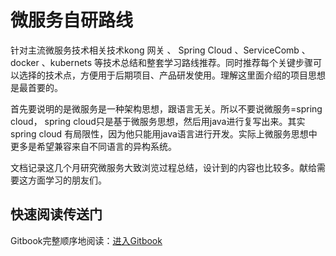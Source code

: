 # 微服务自研路线
针对主流微服务技术相关技术kong 网关 、 Spring Cloud 、ServiceComb 、docker 、kubernets 等技术总结和整套学习路线推荐。同时推荐每个关键步骤可以选择的技术点，方便用于后期项目、产品研发使用。理解这里面介绍的项目思想是最首要的。

首先要说明的是微服务是一种架构思想，跟语言无关。所以不要说微服务=spring cloud， spring cloud只是基于微服务思想，然后用java进行复写出来。其实spring cloud 有局限性，因为他只能用java语言进行开发。实际上微服务思想中更多是希望兼容来自不同语言的异构系统。

文档记录这几个月研究微服务大致浏览过程总结，设计到的内容也比较多。献给需要这方面学习的朋友们。

## 快速阅读传送门
Gitbook完整顺序地阅读：[进入Gitbook](https://legacy.gitbook.com/book/long0419/mileworks-microservice-kit)

  




  

